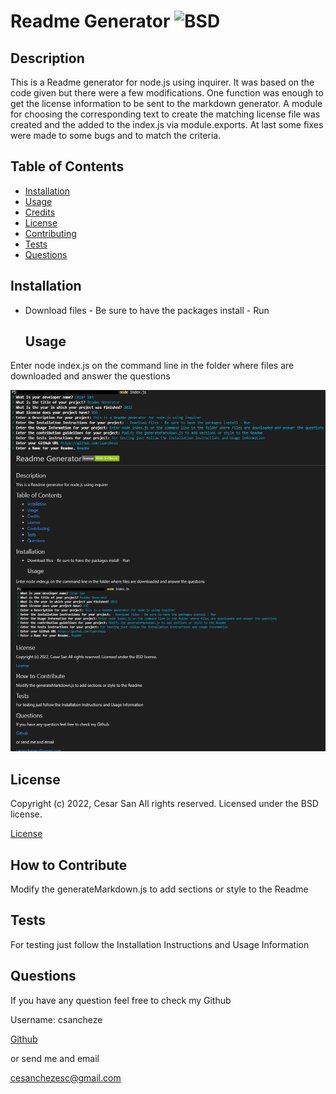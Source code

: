 # Readme Generator ![BSD](https://img.shields.io/pypi/l/Django)

  
  
  ## Description
  
  
This is a Readme generator for node.js using inquirer. It was based on the code given but there were a few modifications. One function was enough to get the license information to be sent to the markdown generator. A module for choosing the corresponding text to create the matching license file was created and the added to the index.js via module.exports. At last some fixes were made to some bugs and to match the criteria.

  
  ## Table of Contents
  
  - [Installation](#installation)
  - [Usage](#usage)
  - [Credits](#credits)
  - [License](#license)
  - [Contributing](#license)
  - [Tests](#license)
  - [Questions](#license)
  
  ## Installation
  
  
- Download files - Be sure to have the packages install - Run

  
  ## Usage
  
  
Enter node index.js on the command line in the folder where files are downloaded and answer the questions

  
  
![Readme Generator webpage working as expected](assets/images/screenshot.png)
  
  ## License
  
  
Copyright (c) 2022, Cesar San All rights reserved.
Licensed under the BSD license. 

  
  
[License](./BSD_license.txt)

  
  ## How to Contribute
  
  
Modify the generateMarkdown.js to add sections or style to the Readme

  
  ## Tests
  
  
For testing just follow the Installation Instructions and Usage Information

  
  ## Questions
  
  If you have any question feel free to check my Github

Username: csancheze
  
[Github](https://github.com/csancheze)

  or send me and email
  
<cesanchezesc@gmail.com>

